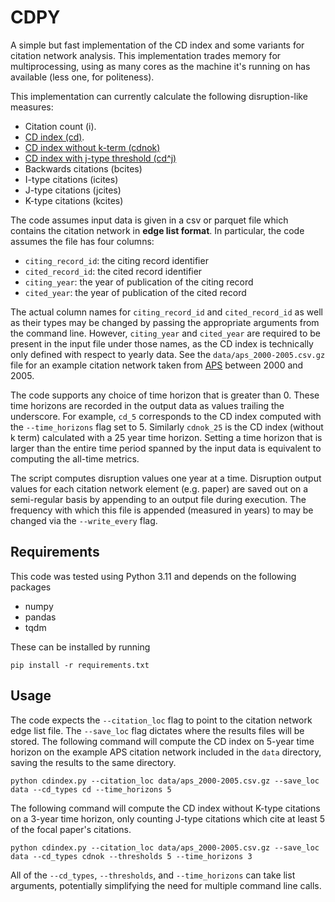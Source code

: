 # CDPY

A simple but fast implementation of the CD index and some variants for citation network analysis. This implementation trades memory for multiprocessing, using as many cores as the machine it's running on has available (less one, for politeness). 

This implementation can currently calculate the following disruption-like measures: 
- Citation count (i).
- [CD index (cd)](https://pubsonline.informs.org/doi/10.1287/mnsc.2015.2366).
- [CD index without k-term (cdnok)](https://direct.mit.edu/qss/article/1/3/1242/96102/Are-disruption-index-indicators-convergently-valid)
- [CD index with j-type threshold (cd^j)](https://direct.mit.edu/qss/article/1/3/1242/96102/Are-disruption-index-indicators-convergently-valid)
- Backwards citations (bcites)
- I-type citations (icites)
- J-type citations (jcites)
- K-type citations (kcites)

The code assumes input data is given in a csv or parquet file which contains the citation network in **edge list format**. In particular, the code assumes the file has four columns:

- `citing_record_id`: the citing record identifier
- `cited_record_id`: the cited record identifier
- `citing_year`: the year of publication of the citing record
- `cited_year`: the year of publication of the cited record

The actual column names for `citing_record_id` and `cited_record_id` as well as their types may be changed by passing the appropriate arguments from the command line. However, `citing_year` and `cited_year` are required to be present in the input file under those names, as the CD index is technically only defined with respect to yearly data. 
See the `data/aps_2000-2005.csv.gz` file for an example citation network taken from [APS](https://journals.aps.org/datasets) between 2000 and 2005.  

The code supports any choice of time horizon that is greater than 0. 
These time horizons are recorded in the output data as values trailing the underscore. For example, `cd_5` corresponds to the CD index computed with the `--time_horizons` flag set to 5. 
Similarly `cdnok_25` is the CD index (without k term) calculated with a 25 year time horizon. Setting a time horizon that is larger than the entire time period spanned by the input data is equivalent to computing the all-time metrics. 

The script computes disruption values one year at a time. 
Disruption output values for each citation network element (e.g. paper) are saved out on a semi-regular basis by appending to an output file during execution. The frequency with which this file is appended (measured in years) to may be changed via the `--write_every` flag. 

## Requirements

This code was tested using Python 3.11 and depends on the following packages

- numpy
- pandas
- tqdm

These can be installed by running
```
pip install -r requirements.txt
```

## Usage

The code expects the `--citation_loc` flag to point to the citation network edge list file. 
The `--save_loc` flag dictates where the results files will be stored. 
The following command will compute the CD index on 5-year time horizon on the example APS citation network included in the `data` directory, saving the results to the same directory.

```
python cdindex.py --citation_loc data/aps_2000-2005.csv.gz --save_loc data --cd_types cd --time_horizons 5
```

The following command will compute the CD index without K-type citations on a 3-year time horizon, only counting J-type citations which cite at least 5 of the focal paper's citations.

```
python cdindex.py --citation_loc data/aps_2000-2005.csv.gz --save_loc data --cd_types cdnok --thresholds 5 --time_horizons 3
```

All of the `--cd_types`, `--thresholds`, and `--time_horizons` can take list arguments, potentially simplifying the need for multiple command line calls. 
